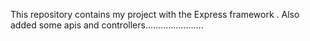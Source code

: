 This repository contains my project with the Express framework .
Also  added some apis and controllers.......................
